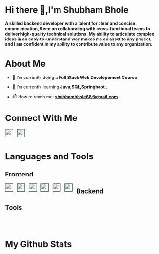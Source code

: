<!------------------Banner Section----------------->



# Hi there 👋,I'm Shubham Bhole
**A skilled backend developer with a talent for clear and concise communication, Keen on collaborating with cross-functional teams to deliver high-quality technical solutions. My ability to articulate complex ideas in an easy-to-understand way makes me an asset to any project, and I am confident in my ability to contribute value to any organization.**

# About Me
 - 🔭 I’m currently doing a **Full Stack Web Developement Course**

 - 🌱 I’m currently learning **Java,SQL,Springboot**...

 - 📫 How to reach me: **shubhambhole68@gmail.com**



# Connect With Me
[<img align="left"  width="26px" src="https://www.vectorlogo.zone/logos/linkedin/linkedin-tile.svg" style="padding-right:10px;" />]()
[<img align="left"  width="26px" src="https://www.vectorlogo.zone/logos/gmail/gmail-icon.svg" style="padding-right:10px;" />]()

<br/>
<br/>


# Languages and Tools
## Frontend
[<img align="left"  width="26px" src="https://cdn.jsdelivr.net/gh/devicons/devicon/icons/vscode/vscode-original.svg" style="padding-right:10px;" />]()
[<img align="left" width="26px" src="https://cdn.jsdelivr.net/gh/devicons/devicon/icons/html5/html5-original.svg" style="padding-right:10px;" />]()
[<img align="left" width="26px" src="https://cdn.jsdelivr.net/gh/devicons/devicon/icons/css3/css3-original.svg" style="padding-right:10px;" />]()
[<img align="left" width="26px" src="https://cdn.jsdelivr.net/gh/devicons/devicon/icons/javascript/javascript-original.svg" style="padding-right:10px;" />]()
[<img align="left" width="26px" src="https://cdn.jsdelivr.net/gh/devicons/devicon/icons/mysql/mysql-original.svg" style="padding-right:10px;" />]()
[<img align="left" width="26px" src="https://www.vectorlogo.zone/logos/java/java-icon.svg" style="padding-right:10px;" />]()
## Backend

## Tools


<br />
<br />

# My Github Stats 





<!--
**shubhambhole99/shubhambhole99** is a ✨ _special_ ✨ repository because its `README.md` (this file) appears on your GitHub profile.

Here are some ideas to get you started:

### 🔭 I’m currently working on ...
- 🌱 I’m currently learning ...
- 👯 I’m looking to collaborate on ...
- 🤔 I’m looking for help with ...
- 💬 Ask me about ...
- 📫 How to reach me: ...
- 😄 Pronouns: ...
- ⚡ Fun fact: ...
-->
